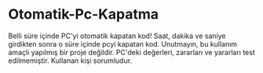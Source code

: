# Otomatik-Pc-Kapatma
Belli süre içinde PC'yi otomatik kapatan kod!
Saat, dakika ve saniye girdikten sonra o süre içinde pcyi kapatan kod.
Unutmayın, bu kullanım amaçlı yapılmış bir proje değildir.
PC'deki değerleri, zararları ve yararları test edilmemiştir.
Kullanan kişi sorumludur.
